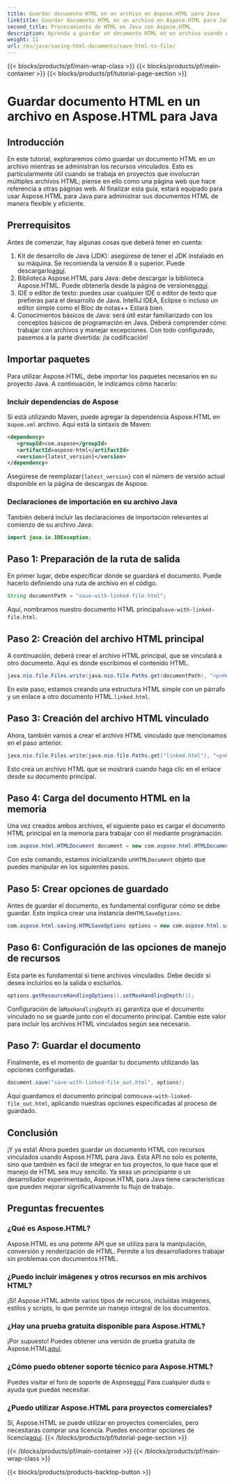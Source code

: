 ```yaml
---
title: Guardar documento HTML en un archivo en Aspose.HTML para Java
linktitle: Guardar documento HTML en un archivo en Aspose.HTML para Java
second_title: Procesamiento de HTML en Java con Aspose.HTML
description: Aprenda a guardar un documento HTML en un archivo usando Aspose.HTML para Java, perfecto para manejar múltiples recursos vinculados con facilidad.
weight: 11
url: /es/java/saving-html-documents/save-html-to-file/
---
```


{{< blocks/products/pf/main-wrap-class >}}
{{< blocks/products/pf/main-container >}}
{{< blocks/products/pf/tutorial-page-section >}}

# Guardar documento HTML en un archivo en Aspose.HTML para Java

## Introducción
En este tutorial, exploraremos cómo guardar un documento HTML en un archivo mientras se administran los recursos vinculados. Esto es particularmente útil cuando se trabaja en proyectos que involucran múltiples archivos HTML; piense en ello como una página web que hace referencia a otras páginas web. Al finalizar esta guía, estará equipado para usar Aspose.HTML para Java para administrar sus documentos HTML de manera flexible y eficiente.
## Prerrequisitos
Antes de comenzar, hay algunas cosas que deberá tener en cuenta:
1.  Kit de desarrollo de Java (JDK): asegúrese de tener el JDK instalado en su máquina. Se recomienda la versión 8 o superior. Puede descargarlo[aquí](https://www.oracle.com/java/technologies/javase-jdk11-downloads.html).
2.  Biblioteca Aspose.HTML para Java: debe descargar la biblioteca Aspose.HTML. Puede obtenerla desde la página de versiones[aquí](https://releases.aspose.com/html/java/).
3. IDE o editor de texto: puedes usar cualquier IDE o editor de texto que prefieras para el desarrollo de Java. IntelliJ IDEA, Eclipse o incluso un editor simple como el Bloc de notas++ Estará bien.
4. Conocimientos básicos de Java: será útil estar familiarizado con los conceptos básicos de programación en Java. Deberá comprender cómo trabajar con archivos y manejar excepciones.
Con todo configurado, pasemos a la parte divertida: ¡la codificación!
## Importar paquetes
Para utilizar Aspose.HTML, debe importar los paquetes necesarios en su proyecto Java. A continuación, le indicamos cómo hacerlo:
### Incluir dependencias de Aspose
 Si está utilizando Maven, puede agregar la dependencia Aspose.HTML en su`pom.xml` archivo. Aquí está la sintaxis de Maven:
```xml
<dependency>
   <groupId>com.aspose</groupId>
   <artifactId>aspose-html</artifactId>
   <version>{latest_version}</version>
</dependency>
```
 Asegúrese de reemplazar`{latest_version}` con el número de versión actual disponible en la página de descargas de Aspose.
### Declaraciones de importación en su archivo Java
También deberá incluir las declaraciones de importación relevantes al comienzo de su archivo Java:
```java
import java.io.IOException;
```

## Paso 1: Preparación de la ruta de salida
En primer lugar, debe especificar dónde se guardará el documento. Puede hacerlo definiendo una ruta de archivo en el código.
```java
String documentPath = "save-with-linked-file.html";
```
 Aquí, nombramos nuestro documento HTML principal`save-with-linked-file.html`.
## Paso 2: Creación del archivo HTML principal
A continuación, deberá crear el archivo HTML principal, que se vinculará a otro documento. Aquí es donde escribimos el contenido HTML.
```java
java.nio.file.Files.write(java.nio.file.Paths.get(documentPath), "<p>Hello World!</p><a href='linked.html'>linked file</a>".getBytes());
```
 En este paso, estamos creando una estructura HTML simple con un párrafo y un enlace a otro documento HTML.`linked.html`.
## Paso 3: Creación del archivo HTML vinculado
Ahora, también vamos a crear el archivo HTML vinculado que mencionamos en el paso anterior.
```java
java.nio.file.Files.write(java.nio.file.Paths.get("linked.html"), "<p>Hello linked file!</p>".getBytes());
```
Esto crea un archivo HTML que se mostrará cuando haga clic en el enlace desde su documento principal.
## Paso 4: Carga del documento HTML en la memoria
Una vez creados ambos archivos, el siguiente paso es cargar el documento HTML principal en la memoria para trabajar con él mediante programación.
```java
com.aspose.html.HTMLDocument document = new com.aspose.html.HTMLDocument(documentPath);
```
 Con este comando, estamos inicializando un`HTMLDocument` objeto que puedes manipular en los siguientes pasos.
## Paso 5: Crear opciones de guardado
Antes de guardar el documento, es fundamental configurar cómo se debe guardar. Esto implica crear una instancia de`HTMLSaveOptions`.
```java
com.aspose.html.saving.HTMLSaveOptions options = new com.aspose.html.saving.HTMLSaveOptions();
```
## Paso 6: Configuración de las opciones de manejo de recursos
Esta parte es fundamental si tiene archivos vinculados. Debe decidir si desea incluirlos en la salida o excluirlos. 
```java
options.getResourceHandlingOptions().setMaxHandlingDepth(1);
```
 Configuración de la`MaxHandlingDepth` a`1` garantiza que el documento vinculado no se guarde junto con el documento principal. Cambie este valor para incluir los archivos HTML vinculados según sea necesario.
## Paso 7: Guardar el documento
Finalmente, es el momento de guardar tu documento utilizando las opciones configuradas.
```java
document.save("save-with-linked-file_out.html", options);
```
 Aquí guardamos el documento principal como`save-with-linked-file_out.html`, aplicando nuestras opciones especificadas al proceso de guardado.
## Conclusión
¡Y ya está! Ahora puedes guardar un documento HTML con recursos vinculados usando Aspose.HTML para Java. Esta API no solo es potente, sino que también es fácil de integrar en tus proyectos, lo que hace que el manejo de HTML sea muy sencillo. Ya seas un principiante o un desarrollador experimentado, Aspose.HTML para Java tiene características que pueden mejorar significativamente tu flujo de trabajo.
## Preguntas frecuentes
### ¿Qué es Aspose.HTML?  
Aspose.HTML es una potente API que se utiliza para la manipulación, conversión y renderización de HTML. Permite a los desarrolladores trabajar sin problemas con documentos HTML.
### ¿Puedo incluir imágenes y otros recursos en mis archivos HTML?  
¡Sí! Aspose.HTML admite varios tipos de recursos, incluidas imágenes, estilos y scripts, lo que permite un manejo integral de los documentos.
### ¿Hay una prueba gratuita disponible para Aspose.HTML?  
 ¡Por supuesto! Puedes obtener una versión de prueba gratuita de Aspose.HTML[aquí](https://releases.aspose.com/).
### ¿Cómo puedo obtener soporte técnico para Aspose.HTML?  
 Puedes visitar el foro de soporte de Aspose[aquí](https://forum.aspose.com/c/html/29) Para cualquier duda o ayuda que puedas necesitar.
### ¿Puedo utilizar Aspose.HTML para proyectos comerciales?  
Sí, Aspose.HTML se puede utilizar en proyectos comerciales, pero necesitarás comprar una licencia. Puedes encontrar opciones de licencia[aquí](https://purchase.aspose.com/buy).
{{< /blocks/products/pf/tutorial-page-section >}}

{{< /blocks/products/pf/main-container >}}
{{< /blocks/products/pf/main-wrap-class >}}

{{< blocks/products/products-backtop-button >}}
